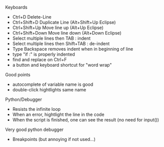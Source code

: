 Keyboards

- Ctrl+D Delete-Line
- Ctrl+Shift+D Duplicate Line (Alt+Shift+Up Eclipse)
- Ctrl+Shift+Up Move line up (Alt+Up Eclipse)
- Ctrl+Shift+Down Move line down (Alt+Down Eclipse)
- Select multiple lines then TAB : indent
- Select multiple lines then Shift+TAB : de-indent
- Type Backspace removes indent when in beginning of line
- type "if :"<ENTER> is properly indented
- find and replace on Ctrl+F
- a button and keyboard shortcut for "word wrap" 

Good points

- autocomplete of variable name is good
- double-click hightlights same name

Python/Debugger

- Resists the infinite loop
- When an error, hightlight the line in the code
- When the script is finished, one can see the result (no need for input())

Very good python debugger

- Breakpoints (but annoying if not used...)
